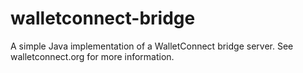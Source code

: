 # walletconnect-bridge
A simple Java implementation of a WalletConnect bridge server. See walletconnect.org for more information.
